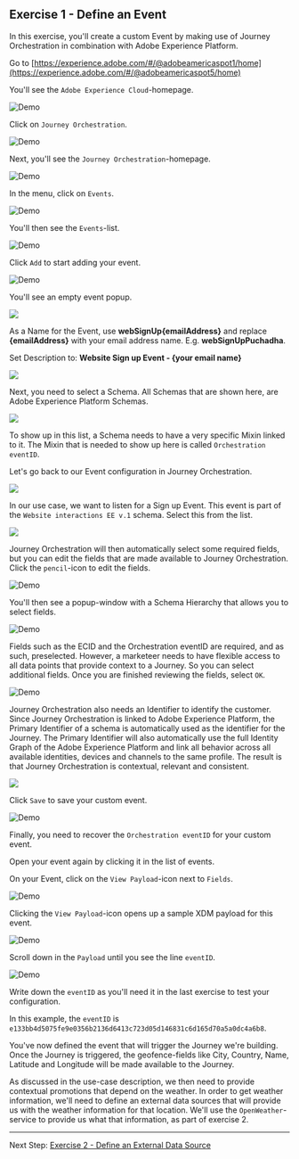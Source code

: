 ## Exercise 1 - Define an Event

In this exercise, you'll create a custom Event by making use of Journey Orchestration in combination with Adobe Experience Platform.

Go to [https://experience.adobe.com/#/@adobeamericaspot1/home](https://experience.adobe.com/#/@adobeamericaspot5/home)

You'll see the `Adobe Experience Cloud`-homepage.

![Demo](./images/aec.png)

Click on `Journey Orchestration`.

![Demo](./images/aecjo.png)

Next, you'll see the `Journey Orchestration`-homepage.

![Demo](./images/aecjoh.png)

In the menu, click on `Events`.

![Demo](./images/menuevents.png)

You'll then see the `Events`-list.

![Demo](./images/eventshome.png)

Click `Add` to start adding your event.

![Demo](./images/add.png)

You'll see an empty event popup.

<!---
![Demo](./images/emptyevent.png)
--->

<kbd><img src="./images/emptyevent.png"  /></kdb>

As a Name for the Event, use **webSignUp{emailAddress}** and replace **{emailAddress}** with your email address name. E.g. **webSignUpPuchadha**.

Set Description to: **Website Sign up Event - {your email name}**

<!---
![Demo](./images/evname.png)
--->

<kbd><img src="./images/evname.png"  /></kdb>

Next, you need to select a Schema. All Schemas that are shown here, are Adobe Experience Platform Schemas.

<!---
![Demo](./images/evschema.png)
--->

<kbd><img src="./images/evschema.png"  /></kdb>

To show up in this list, a Schema needs to have a very specific Mixin linked to it. The Mixin that is needed to show up here is called `Orchestration eventID`.

Let's go back to our Event configuration in Journey Orchestration.

<!---
![Demo](./images/evschema.png)
--->

<kbd><img src="./images/evschema.png"  /></kdb>

In our use case, we want to listen for a Sign up Event. This event is part of the `Website interactions EE v.1` schema. Select this from the list.

<!---
![Demo](./images/evschema1.png)
--->

<kbd><img src="./images/evschema1.png"  /></kdb>

Journey Orchestration will then automatically select some required fields, but you can edit the fields that are made available to Journey Orchestration.
Click the `pencil`-icon to edit the fields.

![Demo](./images/editfields.png)

You'll then see a popup-window with a Schema Hierarchy that allows you to select fields.

![Demo](./images/popup.png)

Fields such as the ECID and the Orchestration eventID are required, and as such, preselected.
However, a marketeer needs to have flexible access to all data points that provide context to a Journey. So you can select additional fields.
Once you are finished reviewing the fields, select `OK`.

![Demo](./images/popupok.png)

Journey Orchestration also needs an Identifier to identify the customer. Since Journey Orchestration is linked to Adobe Experience Platform, the Primary Identifier of a schema is automatically used as the identifier for the Journey.
The Primary Identifier will also automatically use the full Identity Graph of the Adobe Experience Platform and link all behavior across all available identities, devices and channels to the same profile. The result is that Journey Orchestration is contextual, relevant and consistent.

<!---
![Demo](./images/eventidentifier.png)
--->

<kbd><img src="./images/eventidentifier.png"  /></kdb>

Click `Save` to save your custom event.

![Demo](./images/save.png)

Finally, you need to recover the `Orchestration eventID` for your custom event.

Open your event again by clicking it in the list of events.

On your Event, click on the `View Payload`-icon next to `Fields`.

![Demo](./images/fieldseye.png)

Clicking the `View Payload`-icon opens up a sample XDM payload for this event.

![Demo](./images/fieldseyepayload.png)

Scroll down in the `Payload` until you see the line `eventID`.

![Demo](./images/fieldseyepayloadev.png)

Write down the `eventID` as you'll need it in the last exercise to test your configuration.

In this example, the `eventID` is `e133bb4d5075fe9e0356b2136d6413c723d05d146831c6d165d70a5a0dc4a6b8`.

You've now defined the event that will trigger the Journey we're building. Once the Journey is triggered, the geofence-fields like City, Country, Name, Latitude and Longitude will be made available to the Journey.

As discussed in the use-case description, we then need to provide contextual promotions that depend on the weather. In order to get weather information, we'll need to define an external data sources that will provide us with the weather information for that location. We'll use the `OpenWeather`-service to provide us what that information, as part of exercise 2.

---

Next Step: [Exercise 2 - Define an External Data Source](./Exercise2-DataSources.md)
